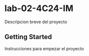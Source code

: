 # lab-02-4C24-IM

Descripcion breve del proyecto

## Getting Started

Instrucciones para empezar el proyecto
